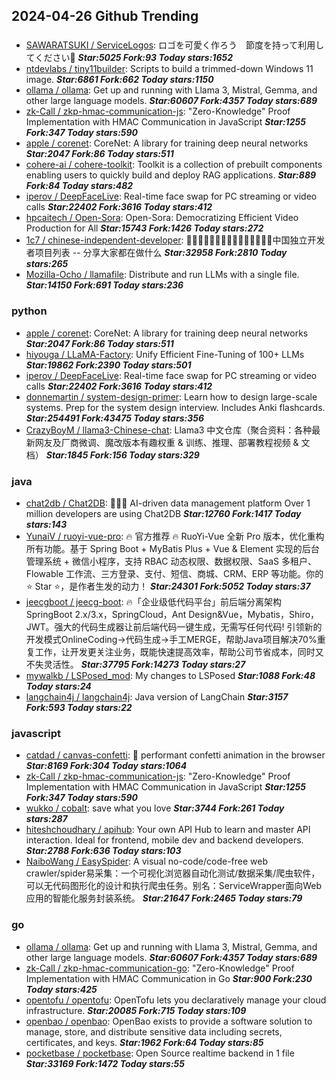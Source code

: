 ## 2024-04-26 Github Trending

### 
* [SAWARATSUKI / ServiceLogos](https://github.com/SAWARATSUKI/ServiceLogos): ロゴを可愛く作ろう　節度を持って利用してください🫠 ***Star:5025 Fork:93 Today stars:1652***
* [ntdevlabs / tiny11builder](https://github.com/ntdevlabs/tiny11builder): Scripts to build a trimmed-down Windows 11 image. ***Star:6861 Fork:662 Today stars:1150***
* [ollama / ollama](https://github.com/ollama/ollama): Get up and running with Llama 3, Mistral, Gemma, and other large language models. ***Star:60607 Fork:4357 Today stars:689***
* [zk-Call / zkp-hmac-communication-js](https://github.com/zk-Call/zkp-hmac-communication-js): "Zero-Knowledge" Proof Implementation with HMAC Communication in JavaScript ***Star:1255 Fork:347 Today stars:590***
* [apple / corenet](https://github.com/apple/corenet): CoreNet: A library for training deep neural networks ***Star:2047 Fork:86 Today stars:511***
* [cohere-ai / cohere-toolkit](https://github.com/cohere-ai/cohere-toolkit): Toolkit is a collection of prebuilt components enabling users to quickly build and deploy RAG applications. ***Star:889 Fork:84 Today stars:482***
* [iperov / DeepFaceLive](https://github.com/iperov/DeepFaceLive): Real-time face swap for PC streaming or video calls ***Star:22402 Fork:3616 Today stars:412***
* [hpcaitech / Open-Sora](https://github.com/hpcaitech/Open-Sora): Open-Sora: Democratizing Efficient Video Production for All ***Star:15743 Fork:1426 Today stars:272***
* [1c7 / chinese-independent-developer](https://github.com/1c7/chinese-independent-developer): 👩🏿‍💻👨🏾‍💻👩🏼‍💻👨🏽‍💻👩🏻‍💻中国独立开发者项目列表 -- 分享大家都在做什么 ***Star:32958 Fork:2810 Today stars:265***
* [Mozilla-Ocho / llamafile](https://github.com/Mozilla-Ocho/llamafile): Distribute and run LLMs with a single file. ***Star:14150 Fork:691 Today stars:236***

### python
* [apple / corenet](https://github.com/apple/corenet): CoreNet: A library for training deep neural networks ***Star:2047 Fork:86 Today stars:511***
* [hiyouga / LLaMA-Factory](https://github.com/hiyouga/LLaMA-Factory): Unify Efficient Fine-Tuning of 100+ LLMs ***Star:19862 Fork:2390 Today stars:501***
* [iperov / DeepFaceLive](https://github.com/iperov/DeepFaceLive): Real-time face swap for PC streaming or video calls ***Star:22402 Fork:3616 Today stars:412***
* [donnemartin / system-design-primer](https://github.com/donnemartin/system-design-primer): Learn how to design large-scale systems. Prep for the system design interview. Includes Anki flashcards. ***Star:254491 Fork:43475 Today stars:356***
* [CrazyBoyM / llama3-Chinese-chat](https://github.com/CrazyBoyM/llama3-Chinese-chat): Llama3 中文仓库（聚合资料：各种最新网友及厂商微调、魔改版本有趣权重 & 训练、推理、部署教程视频 & 文档） ***Star:1845 Fork:156 Today stars:329***

### java
* [chat2db / Chat2DB](https://github.com/chat2db/Chat2DB): 🎉🎉🎉 AI-driven data management platform Over 1 million developers are using Chat2DB ***Star:12760 Fork:1417 Today stars:143***
* [YunaiV / ruoyi-vue-pro](https://github.com/YunaiV/ruoyi-vue-pro): 🔥 官方推荐 🔥 RuoYi-Vue 全新 Pro 版本，优化重构所有功能。基于 Spring Boot + MyBatis Plus + Vue & Element 实现的后台管理系统 + 微信小程序，支持 RBAC 动态权限、数据权限、SaaS 多租户、Flowable 工作流、三方登录、支付、短信、商城、CRM、ERP 等功能。你的 ⭐️ Star ⭐️，是作者生发的动力！ ***Star:24301 Fork:5052 Today stars:37***
* [jeecgboot / jeecg-boot](https://github.com/jeecgboot/jeecg-boot): 🔥「企业级低代码平台」前后端分离架构SpringBoot 2.x/3.x，SpringCloud，Ant Design&Vue，Mybatis，Shiro，JWT。强大的代码生成器让前后端代码一键生成，无需写任何代码! 引领新的开发模式OnlineCoding->代码生成->手工MERGE，帮助Java项目解决70%重复工作，让开发更关注业务，既能快速提高效率，帮助公司节省成本，同时又不失灵活性。 ***Star:37795 Fork:14273 Today stars:27***
* [mywalkb / LSPosed_mod](https://github.com/mywalkb/LSPosed_mod): My changes to LSPosed ***Star:1088 Fork:48 Today stars:24***
* [langchain4j / langchain4j](https://github.com/langchain4j/langchain4j): Java version of LangChain ***Star:3157 Fork:593 Today stars:22***

### javascript
* [catdad / canvas-confetti](https://github.com/catdad/canvas-confetti): 🎉 performant confetti animation in the browser ***Star:8169 Fork:304 Today stars:1064***
* [zk-Call / zkp-hmac-communication-js](https://github.com/zk-Call/zkp-hmac-communication-js): "Zero-Knowledge" Proof Implementation with HMAC Communication in JavaScript ***Star:1255 Fork:347 Today stars:590***
* [wukko / cobalt](https://github.com/wukko/cobalt): save what you love ***Star:3744 Fork:261 Today stars:287***
* [hiteshchoudhary / apihub](https://github.com/hiteshchoudhary/apihub): Your own API Hub to learn and master API interaction. Ideal for frontend, mobile dev and backend developers. ***Star:2788 Fork:636 Today stars:103***
* [NaiboWang / EasySpider](https://github.com/NaiboWang/EasySpider): A visual no-code/code-free web crawler/spider易采集：一个可视化浏览器自动化测试/数据采集/爬虫软件，可以无代码图形化的设计和执行爬虫任务。别名：ServiceWrapper面向Web应用的智能化服务封装系统。 ***Star:21647 Fork:2465 Today stars:79***

### go
* [ollama / ollama](https://github.com/ollama/ollama): Get up and running with Llama 3, Mistral, Gemma, and other large language models. ***Star:60607 Fork:4357 Today stars:689***
* [zk-Call / zkp-hmac-communication-go](https://github.com/zk-Call/zkp-hmac-communication-go): "Zero-Knowledge" Proof Implementation with HMAC Communication in Go ***Star:900 Fork:230 Today stars:425***
* [opentofu / opentofu](https://github.com/opentofu/opentofu): OpenTofu lets you declaratively manage your cloud infrastructure. ***Star:20085 Fork:715 Today stars:109***
* [openbao / openbao](https://github.com/openbao/openbao): OpenBao exists to provide a software solution to manage, store, and distribute sensitive data including secrets, certificates, and keys. ***Star:1962 Fork:64 Today stars:85***
* [pocketbase / pocketbase](https://github.com/pocketbase/pocketbase): Open Source realtime backend in 1 file ***Star:33169 Fork:1472 Today stars:55***
